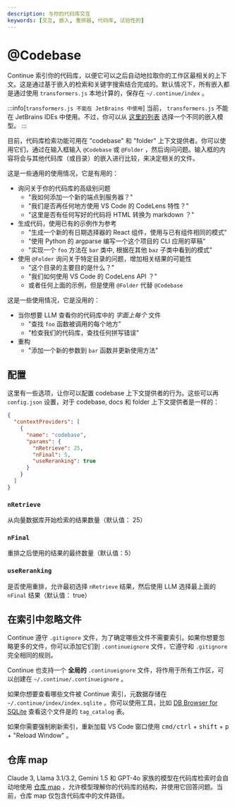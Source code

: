 ```yaml
---
description: 与你的代码库交互
keywords: [交互, 嵌入, 重排器, 代码库, 试验性的]
---
```


# @Codebase

Continue 索引你的代码库，以便它可以之后自动地拉取你的工作区最相关的上下文。这是通过基于嵌入的检索和关键字搜索结合完成的。默认情况下，所有嵌入都是通过使用 `transformers.js` 本地计算的，保存在 `~/.continue/index` 。

:::info[`transformers.js 不能在 JetBrains 中使用`]
当前， `transformers.js` 不能在 JetBrains IDEs 中使用。不过，你可以从 [这里的列表](../model-types/embeddings.md) 选择一个不同的嵌入模型。
:::

目前，代码库检索功能可用在 "codebase" 和 "folder" 上下文提供者。你可以使用它们，通过在输入框输入 `@Codebase` 或 `@Folder` ，然后询问问题。输入框的内容将会与其他代码库（或目录）的嵌入进行比较，来决定相关的文件。

这是一些通用的使用情况，它是有用的：

- 询问关于你的代码库的高级别问题
  - "我如何添加一个新的端点到服务器？"
  - "我们是否再任何地方使用 VS Code 的 CodeLens 特性？"
  - "这里是否有任何写好的代码将 HTML 转换为 markdown ？"
- 生成代码，使用已有的示例作为参考
  - "生成一个新的有日期选择器的 React 组件，使用与已有组件相同的模式"
  - "使用 Python 的 argparse 编写一个这个项目的 CLI 应用的草稿"
  - "实现一个 `foo` 方法在 `bar` 类中, 根据在其他 `baz` 子类中看到的模式"
- 使用 `@Folder` 询问关于特定目录的问题，增加相关结果的可能性
  - "这个目录的主要目的是什么？"
  - "我们如何使用 VS Code 的 CodeLens API ？"
  - 或者任何上面的示例，但是使用 `@Folder` 代替 `@Codebase`

这是一些使用情况，它是没用的：

- 当你想要 LLM 查看你的代码库中的 _字面上每个_ 文件
  - "查找 `foo` 函数被调用的每个地方"
  - "检查我们的代码库，查找任何拼写错误"
- 重构
  - "添加一个新的参数到 `bar` 函数并更新使用方法"

## 配置

这里有一些选项，让你可以配置 codebase 上下文提供者的行为。这些可以再 `config.json` 设置，对于 codebase, docs 和 folder 上下文提供者是一样的：

```json title="config.json"
{
  "contextProviders": [
    {
      "name": "codebase",
      "params": {
        "nRetrieve": 25,
        "nFinal": 5,
        "useReranking": true
      }
    }
  ]
}
```

### `nRetrieve`

从向量数据库开始检索的结果数量（默认值： 25）

### `nFinal`

重排之后使用的结果的最终数量（默认值：5）

### `useReranking`

是否使用重排，允许最初选择 `nRetrieve` 结果，然后使用 LLM 选择最上面的 `nFinal` 结果（默认值： true）

## 在索引中忽略文件

Continue 遵守 `.gitignore` 文件，为了确定哪些文件不需要索引。如果你想要忽略更多的文件，你可以添加它们到 `.continueignore` 文件，它遵守和 `.gitignore` 完全相同的规则。

Continue 也支持一个 **全局的** `.continueignore` 文件，将作用于所有工作区，可以创建在 `~/.continue/.continueignore` 。

如果你想要查看哪些文件被 Continue 索引，元数据存储在 `~/.continue/index/index.sqlite` 。你可以使用工具，比如 [DB Browser for SQLite](https://sqlitebrowser.org/) 查看这个文件是的 `tag_catalog` 表。

如果你需要强制刷新索引，重新加载 VS Code 窗口使用 <kbd>cmd/ctrl</kbd> + <kbd>shift</kbd> + <kbd>p</kbd> + "Reload Window" 。

## 仓库 map

Claude 3, Llama 3.1/3.2, Gemini 1.5 和 GPT-4o 家族的模型在代码库检索时会自动地使用 [仓库 map](../context-providers.md#repository-map) ，允许模型理解你的代码库的结构，并使用它回答问题。当前，仓库 map 仅包含代码库中的文件路径。
